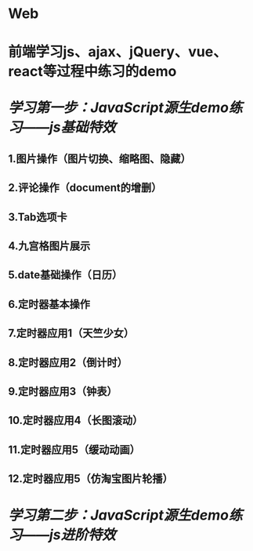 # Web
前端学习js、ajax、jQuery、vue、react等过程中练习的demo<br><br>
***学习第一步：JavaScript源生demo练习——js基础特效***
===
**1.图片操作（图片切换、缩略图、隐藏）**
---
**2.评论操作（document的增删）**
---
**3.Tab选项卡**
---
**4.九宫格图片展示**
---
**5.date基础操作（日历）**
---
**6.定时器基本操作**
---
**7.定时器应用1（天竺少女）**
---
**8.定时器应用2（倒计时）**
---
**9.定时器应用3（钟表）**
---
**10.定时器应用4（长图滚动）**
---
**11.定时器应用5（缓动动画）**
---
**12.定时器应用5（仿淘宝图片轮播）**
---
***学习第二步：JavaScript源生demo练习——js进阶特效***
===
